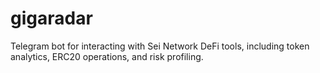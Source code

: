 # gigaradar
Telegram bot for interacting with Sei Network DeFi tools, including token analytics, ERC20 operations, and risk profiling.
